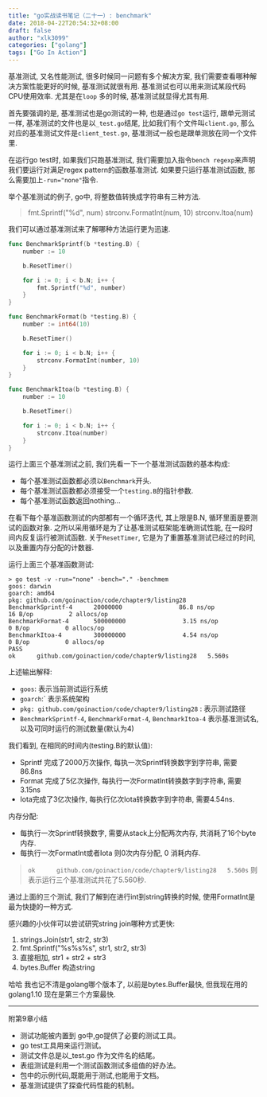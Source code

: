 ```yaml
---
title: "go实战读书笔记（二十一）: benchmark"
date: 2018-04-22T20:54:32+08:00
draft: false
author: "xlk3099"
categories: ["golang"]
tags: ["Go In Action"]
---
```


基准测试, 又名性能测试, 很多时候同一问题有多个解决方案, 我们需要查看哪种解决方案性能更好的时候, 基准测试就很有用. 基准测试也可以用来测试某段代码CPU使用效率. 尤其是在`loop` 多的时候, 基准测试就显得尤其有用.

首先要强调的是, 基准测试也是go测试的一种, 也是通过`go test`运行, 跟单元测试一样, 基准测试的文件也是以`_test.go`结尾, 比如我们有个文件叫`client.go`, 那么对应的基准测试文件是`client_test.go`, 基准测试一般也是跟单测放在同一个文件里. 

在运行go test时, 如果我们只跑基准测试, 我们需要加入指令`bench regexp`来声明我们要运行对满足regex pattern的函数基准测试.
如果要只运行基准测试函数, 那么需要加上`-run="none"`指令.

举个基准测试的例子, go中, 将整数值转换成字符串有三种方法.

> fmt.Sprintf("%d", num)
> strconv.FormatInt(num, 10)
> strconv.Itoa(num)

我们可以通过基准测试来了解哪种方法运行更为迅速.

```go
func BenchmarkSprintf(b *testing.B) {
	number := 10

	b.ResetTimer()

	for i := 0; i < b.N; i++ {
		fmt.Sprintf("%d", number)
	}
}

func BenchmarkFormat(b *testing.B) {
	number := int64(10)

	b.ResetTimer()

	for i := 0; i < b.N; i++ {
		strconv.FormatInt(number, 10)
	}
}

func BenchmarkItoa(b *testing.B) {
	number := 10

	b.ResetTimer()

	for i := 0; i < b.N; i++ {
		strconv.Itoa(number)
	}
}
```

运行上面三个基准测试之前, 我们先看一下一个基准测试函数的基本构成:

* 每个基准测试函数都必须以`Benchmark`开头.
* 每个基准测试函数都必须接受一个`testing.B`的指针参数.
* 每个基准测试函数返回nothing...

在看下每个基准函数测试的内部都有一个循环迭代, 其上限是B.N, 循环里面是要测试的函数对象. 之所以采用循环是为了让基准测试框架能准确测试性能, 在一段时间内反复运行被测试函数. 关于`ResetTimer`, 它是为了重置基准测试已经过的时间, 以及重置内存分配的计数器.

运行上面三个基准函数测试:
```
> go test -v -run="none" -bench="." -benchmem
goos: darwin
goarch: amd64
pkg: github.com/goinaction/code/chapter9/listing28
BenchmarkSprintf-4      20000000                86.8 ns/op            16 B/op          2 allocs/op
BenchmarkFormat-4       500000000                3.15 ns/op            0 B/op          0 allocs/op
BenchmarkItoa-4         300000000                4.54 ns/op            0 B/op          0 allocs/op
PASS
ok      github.com/goinaction/code/chapter9/listing28   5.560s
```

上述输出解释:

* `goos`: 表示当前测试运行系统
* `goarch`:` 表示系统架构
* `pkg: github.com/goinaction/code/chapter9/listing28` : 表示测试路径
*  `BenchmarkSprintf-4`, `BenchmarkFormat-4`, `BenchmarkItoa-4` 表示基准测试名, 以及可同时运行的测试数量(默认为4)

我们看到, 在相同的时间内(testing.B的默认值):

* Sprintf 完成了2000万次操作, 每执一次Sprintf转换数字到字符串, 需要86.8ns
* Format 完成了5亿次操作, 每执行一次FormatInt转换数字到字符串, 需要3.15ns
* Iota完成了3亿次操作, 每执行亿次Iota转换数字到字符串, 需要4.54ns.

内存分配:

* 每执行一次Sprintf转换数字, 需要从stack上分配两次内存, 共消耗了16个byte内存.
* 每执行一次FormatInt或者Iota 则0次内存分配, 0 消耗内存.

> `ok      github.com/goinaction/code/chapter9/listing28   5.560s` 则表示运行三个基准测试共花了5.560秒.

通过上面的三个测试, 我们了解到在进行int到string转换的时候, 使用FormatInt是最为快捷的一种方式.

感兴趣的小伙伴可以尝试研究string join哪种方式更快:

1. strings.Join(str1, str2, str3)
2. fmt.Sprintf("%s%s%s", str1, str2, str3)
3. 直接相加, str1 + str2 + str3
4. bytes.Buffer 构造string

哈哈 我也记不清是golang哪个版本了, 以前是bytes.Buffer最快, 但我现在用的golang1.10 现在是第三个方案最快.

---
附第9章小结

* 测试功能被内置到 go中,go提供了必要的测试工具。 
* go test工具用来运行测试。
* 测试文件总是以_test.go 作为文件名的结尾。 
* 表组测试是利用一个测试函数测试多组值的好办法。 
* 包中的示例代码,既能用于测试,也能用于文档。 
* 基准测试提供了探查代码性能的机制。